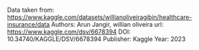 Data taken from: https://www.kaggle.com/datasets/willianoliveiragibin/healthcare-insurance/data
Authors: Arun Jangir, willian oliveira
url: https://www.kaggle.com/dsv/6678394
DOI: 10.34740/KAGGLE/DSV/6678394
Publisher: Kaggle
Year: 2023
